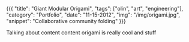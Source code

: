 {{{
  "title": "Giant Modular Origami",
  "tags": ["olin", "art", "engineering"],
  "category": "Portfolio",
  "date": "11-15-2012",
  "img": "/img/origami.jpg",
  "snippet": "Collaborative community folding"
}}}

Talking about content content origami is really cool and stuff